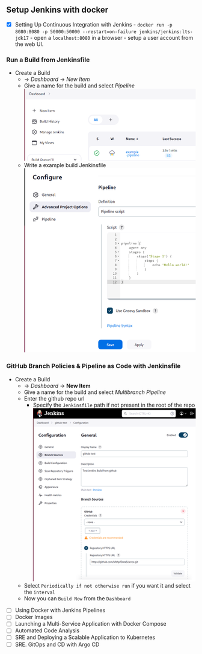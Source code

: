 
## Setup Jenkins  with docker

 - [x] Setting Up Continuous Integration with Jenkins
        - `docker run -p 8080:8080 -p 50000:50000 --restart=on-failure jenkins/jenkins:lts-jdk17`
        - open a `localhost:8080` in a browser
        - setup a user account from the web UI. 

### Run a Build from Jenkinsfile 
    
 - Create a Build 
    -  -> *Dashboard* -> *New Item*
    - Give a name for the build and select *Pipeline*
     ![](imag/1.png)
    - Write a example build Jenkinsfile  
     ![](imag/2.png)

 
### GitHub Branch Policies & Pipeline as Code with Jenkinsfile

 - Create a Build 
    -  -> *Dashboard* -> **New Item**
    - Give a name for the build and select *Multibranch Pipeline*
    -  Enter the github repo url   
        - Specify the `Jenkinsfile` path if not present in the root of the repo
         ![](imag/3.png)
    - Select `Periodically if not otherwise run` if you want it and select the `interval`
    - Now you can `Build Now` from the `Dashboard`


 - [ ] Using Docker with Jenkins Pipelines
 - [ ] Docker Images
 - [ ] Launching a Multi-Service Application with Docker Compose
 - [ ] Automated Code Analysis
 - [ ] SRE and Deploying a Scalable Application to Kubernetes
 - [ ] SRE. GitOps and CD with Argo CD
